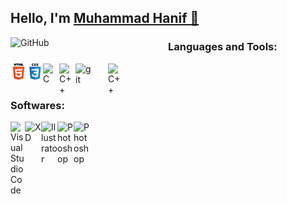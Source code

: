 
## Hello, I'm <a href="https://muhammadhanif.me" target="_blank">Muhammad Hanif 👋</a>

<img align="left" alt="GitHub" width="50%"  src="https://github.com/muhammadhanifID/muhammadhanifID/blob/main/git.png" />

### Languages and Tools:



<a href="https://www.w3.org/html/" target="_blank"><img align="left" alt="HTML5" width="26px" src="https://raw.githubusercontent.com/github/explore/80688e429a7d4ef2fca1e82350fe8e3517d3494d/topics/html/html.png" /></a>
<a href="https://www.w3schools.com/css/" target="_blank"><img align="left" alt="CSS3" width="26px" src="https://raw.githubusercontent.com/github/explore/80688e429a7d4ef2fca1e82350fe8e3517d3494d/topics/css/css.png" /></a>

<a href="https://www.cprogramming.com/" target="_blank"> <img align="left" alt="C" width="26px" src="https://github.com/muhammadhanifID/muhammadhanifID/blob/main/python.png"/> </a>
<a href="https://www.w3schools.com/cpp/" target="_blank"> <img align="left" alt="C++" width="26px" src="https://github.com/muhammadhanifID/muhammadhanifID/blob/main/javascript.png"/> </a>
<a href="https://git-scm.com/" target="_blank"> <img align="left" alt="git" width="26px" src="https://github.com/muhammadhanifID/muhammadhanifID/blob/main/react.png"/> </a>
<img align="left" alt="GitHub" width="26px" src="https://github.com/Aakarsh-B/trying-repos/blob/master/github.svg" />
<a href="https://www.w3schools.com/cpp/" target="_blank"> <img align="left" alt="C++" width="26px" src="https://github.com/muhammadhanifID/muhammadhanifID/blob/main/typescript.png"/> </a>
<br />
<br />
### Softwares:

<img align="left" alt="Visual Studio Code" width="23px" src="https://github.com/muhammadhanifID/muhammadhanifID/blob/main/vscode.png" />
<a href="https://www.adobe.com/products/xd.html" target="_blank"> <img align="left" alt="XD" width="26px" src="https://github.com/muhammadhanifID/muhammadhanifID/blob/main/vs.png"/> </a> 
<a href="https://www.adobe.com/in/products/illustrator.html" target="_blank"> <img align="left" alt="Illustrator" width="26px" src="https://github.com/muhammadhanifID/muhammadhanifID/blob/main/vim.png"/> </a> 
<a href="https://www.photoshop.com/en" target="_blank"> <img align="left" alt="Photoshop" width="26px" src="https://github.com/muhammadhanifID/muhammadhanifID/blob/main/photoshop.png"/> </a>
<a href="https://www.blender.org" target="_blank"> <img align="left" alt="Photoshop" width="26px" src="https://github.com/muhammadhanifID/muhammadhanifID/blob/main/figma.png"/> </a>







